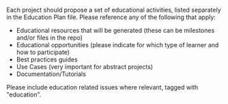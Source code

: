 ---
---

Each project should propose a set of educational activities, listed separately in the Education Plan file. Please reference any of the following that apply:

- Educational resources that will be generated (these can be milestones and/or files in the repo)
- Educational opportunities (please indicate for which type of learner and how to participate)
- Best practices guides
- Use Cases (very important for abstract projects)
- Documentation/Tutorials

Please include education related issues where relevant, tagged with "education".
